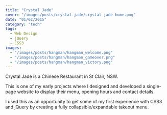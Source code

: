 ```yaml
---
title: "Crystal Jade"
cover: "/images/posts/crystal-jade/crystal-jade-home.png"
date: "01/02/2015"
category: "tech"
tags:
  - Web Design
  - jQuery
  - CSS3
images:
  - "/images/posts/hangman/hangman_welcome.png"
  - "/images/posts/hangman/hangman_gameover.png"
  - "/images/posts/hangman/hangman_victory.png"
---
```


Crystal Jade is a Chinese Restaurant in St Clair, NSW.

This is one of my early projects where I designed and developed a single-page website to display their menu, opening hours and contact details.

I used this as an opportunity to get some of my first experience with CSS3 and jQuery by creating a fully collapsible/expandable takeout menu.